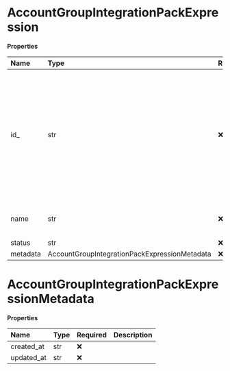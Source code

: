 # AccountGroupIntegrationPackExpression

**Properties**

| Name     | Type                                          | Required | Description                                                                                                                                |
| :------- | :-------------------------------------------- | :------- | :----------------------------------------------------------------------------------------------------------------------------------------- |
| id\_     | str                                           | ❌       | A unique ID assigned by the system to the integration pack. This field populates only if you add the integration pack to an account group. |
| name     | str                                           | ❌       | The name of the integration pack.                                                                                                          |
| status   | str                                           | ❌       |                                                                                                                                            |
| metadata | AccountGroupIntegrationPackExpressionMetadata | ❌       |                                                                                                                                            |

# AccountGroupIntegrationPackExpressionMetadata

**Properties**

| Name       | Type | Required | Description |
| :--------- | :--- | :------- | :---------- |
| created_at | str  | ❌       |             |
| updated_at | str  | ❌       |             |

